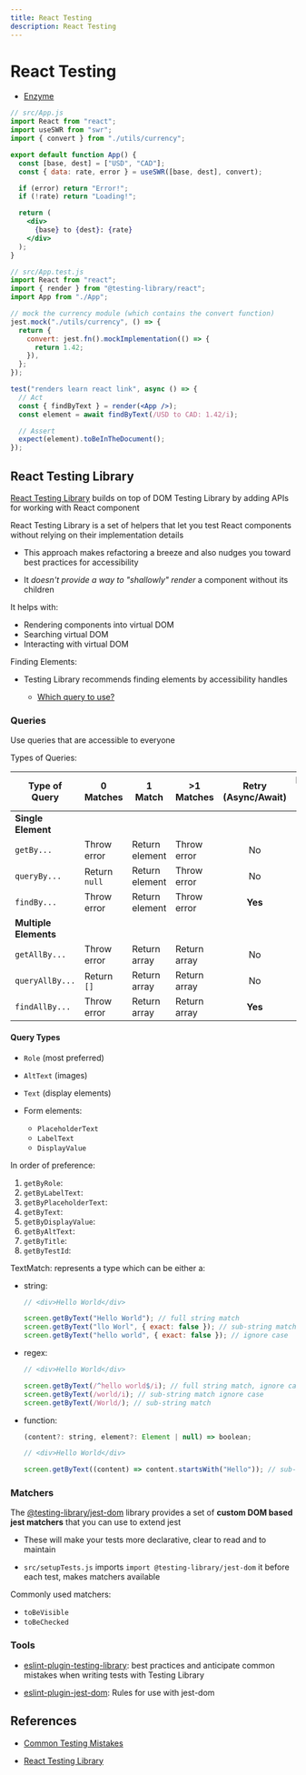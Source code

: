 ```yaml
---
title: React Testing
description: React Testing
---
```


# React Testing

- [Enzyme](https://enzymejs.github.io/enzyme/)

```jsx
// src/App.js
import React from "react";
import useSWR from "swr";
import { convert } from "./utils/currency";

export default function App() {
  const [base, dest] = ["USD", "CAD"];
  const { data: rate, error } = useSWR([base, dest], convert);

  if (error) return "Error!";
  if (!rate) return "Loading!";

  return (
    <div>
      {base} to {dest}: {rate}
    </div>
  );
}

// src/App.test.js
import React from "react";
import { render } from "@testing-library/react";
import App from "./App";

// mock the currency module (which contains the convert function)
jest.mock("./utils/currency", () => {
  return {
    convert: jest.fn().mockImplementation(() => {
      return 1.42;
    }),
  };
});

test("renders learn react link", async () => {
  // Act
  const { findByText } = render(<App />);
  const element = await findByText(/USD to CAD: 1.42/i);

  // Assert
  expect(element).toBeInTheDocument();
});
```

## React Testing Library

[React Testing Library](https://testing-library.com/docs/react-testing-library/intro/) builds on top of DOM Testing Library by adding APIs for working with React component

React Testing Library is a set of helpers that let you test React components without relying on their implementation details

- This approach makes refactoring a breeze and also nudges you toward best practices for accessibility

- It _doesn't provide a way to "shallowly" render_ a component without its children

It helps with:

- Rendering components into virtual DOM
- Searching virtual DOM
- Interacting with virtual DOM

Finding Elements:

- Testing Library recommends finding elements by accessibility handles

  - [Which query to use?](https://testing-library.com/docs/queries/about/#priority)

### Queries

Use queries that are accessible to everyone

Types of Queries:

| Type of Query         | 0 Matches     | 1 Match        | >1 Matches   | Retry (Async/Await) | Element not in DOM |
| --------------------- | ------------- | -------------- | ------------ | :-----------------: | :----------------: |
| **Single Element**    |               |                |              |                     |                    |
| `getBy...`            | Throw error   | Return element | Throw error  |         No          |         No         |
| `queryBy...`          | Return `null` | Return element | Throw error  |         No          |      **Yes**       |
| `findBy...`           | Throw error   | Return element | Throw error  |       **Yes**       |         No         |
| **Multiple Elements** |               |                |              |                     |                    |
| `getAllBy...`         | Throw error   | Return array   | Return array |         No          |         No         |
| `queryAllBy...`       | Return `[]`   | Return array   | Return array |         No          |      **Yes**       |
| `findAllBy...`        | Throw error   | Return array   | Return array |       **Yes**       |         No         |

#### Query Types

- `Role` (most preferred)
- `AltText` (images)
- `Text` (display elements)

- Form elements:

  - `PlaceholderText`
  - `LabelText`
  - `DisplayValue`

In order of preference:

1. `getByRole`:
2. `getByLabelText`:
3. `getByPlaceholderText`:
4. `getByText`:
5. `getByDisplayValue`:
6. `getByAltText`:
7. `getByTitle`:
8. `getByTestId`:

TextMatch: represents a type which can be either a:

- string:

  ```javascript
  // <div>Hello World</div>

  screen.getByText("Hello World"); // full string match
  screen.getByText("llo Worl", { exact: false }); // sub-string match
  screen.getByText("hello world", { exact: false }); // ignore case
  ```

- regex:

  ```javascript
  // <div>Hello World</div>

  screen.getByText(/^hello world$/i); // full string match, ignore case
  screen.getByText(/world/i); // sub-string match ignore case
  screen.getByText(/World/); // sub-string match
  ```

- function:

  ```javascript
  (content?: string, element?: Element | null) => boolean;

  // <div>Hello World</div>

  screen.getByText((content) => content.startsWith("Hello")); // sub-string match
  ```

### Matchers

The [@testing-library/jest-dom](https://github.com/testing-library/jest-dom) library provides a set of **custom DOM based jest matchers** that you can use to extend jest

- These will make your tests more declarative, clear to read and to maintain

- `src/setupTests.js` imports `import @testing-library/jest-dom` it before each test, makes matchers available

Commonly used matchers:

- `toBeVisible`
- `toBeChecked`

### Tools

- [eslint-plugin-testing-library](https://github.com/testing-library/eslint-plugin-testing-library): best practices and anticipate common mistakes when writing tests with Testing Library

- [eslint-plugin-jest-dom](https://github.com/testing-library/eslint-plugin-jest-dom): Rules for use with jest-dom

## References

- [Common Testing Mistakes](https://kentcdodds.com/blog/common-mistakes-with-react-testing-library#not-using-screen)

- [React Testing Library](https://github.com/testing-library/react-testing-library)
